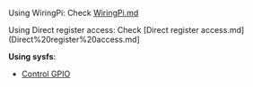 Using WiringPi: Check [WiringPi.md](https://github.com/TranPhucVinh/Raspberry-Pi-C/blob/main/Physical%20layer/GPIO/WiringPi.md)

Using Direct register access: Check [Direct register access.md](Direct%20register%20access.md]

**Using sysfs**:

* [Control GPIO](https://github.com/TranPhucVinh/Raspberry-Pi-C/blob/main/Physical%20layer/GPIO/sysfs_control_gpio.c)
